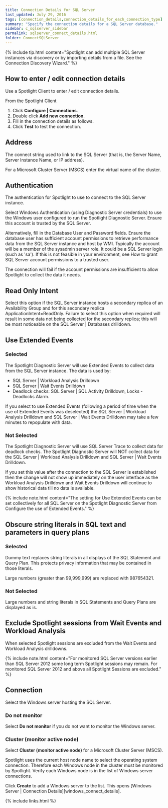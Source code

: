 ```yaml
---
title: Connection Details for SQL Server
last_updated: July 29, 2016
tags: [connection_details,connection_details_for_each_connection_type]
summary: "Specify the connection details for a SQL Server database."
sidebar: c_sqlserver_sidebar
permalink: sqlserver_connect_details.html
folder: ConnectSQLServer
---
```



{% include tip.html content="Spotlight can add multiple SQL Server instances via discovery or by importing details from a file. See the Connection Discovery Wizard." %}

## How to enter / edit connection details

Use a Spotlight Client to enter / edit connection details.

From the Spotlight Client

1.  Click **Configure \| Connections**.
2.  Double click **Add new connection**.
3.  Fill in the connection details as follows.
4.  Click **Test** to test the connection.


## Address

 The connect string used to link to the SQL Server (that is, the Server Name, Server Instance Name, or IP address).

For a Microsoft Cluster Server (MSCS) enter the virtual name of the cluster.

## Authentication

 The authentication for Spotlight to use to connect to the SQL Server instance.

Select Windows Authentication (using Diagnostic Server credentials) to use the Windows user configured to run the Spotlight Diagnostic Server. Ensure this account is trusted by the SQL Server.

Alternatively, fill in the Database User and Password fields. Ensure the database user has sufficient account permissions to retrieve performance data from the SQL Server instance and host by WMI. Typically the account will be a member of the sysadmin server role. It could be a SQL Server login (such as 'sa'). If this is not feasible in your environment, see How to grant SQL Server account permissions to a trusted user.

The connection will fail if the account permissions are insufficient to allow Spotlight to collect the data it needs.

## Read Only Intent

 Select this option if the SQL Server instance hosts a secondary replica of an Availability Group and for this secondary replica ApplicationIntent=ReadOnly. Failure to select this option when required will result in some data not being collected for the secondary replica; this will be most noticeable on the SQL Server \| Databases drilldown.

## Use Extended Events

### Selected

The Spotlight Diagnostic Server will use Extended Events to collect data from the SQL Server instance. The data is used by:

* SQL Server \| Workload Analysis Drilldown
* SQL Server \| Wait Events Drilldown
* Deadlock checks: SQL Server \| SQL Activity Drilldown, Locks - Deadlocks Alarm.

If you select to use Extended Events (following a period of time when the use of Extended Events was deselected) the SQL Server \| Workload Analysis Drilldown and SQL Server \| Wait Events Drilldown may take a few minutes to repopulate with data.

### Not Selected

The Spotlight Diagnostic Server will use SQL Server Trace to collect data for deadlock checks. The Spotlight Diagnostic Server will NOT collect data for the SQL Server \| Workload Analysis Drilldown and SQL Server \| Wait Events Drilldown.

If you set this value after the connection to the SQL Server is established then the change will not show up immediately on the user interface as the Workload Analysis Drilldown and Wait Events Drilldown will continue to show historical data till no data is available.

{% include note.html content="The setting for Use Extended Events can be set collectively for all SQL Server on the Spotlight Diagnostic Server from Configure the use of Extended Events." %}


## Obscure string literals in SQL text and parameters in query plans

### Selected

Dummy text replaces string literals in all displays of the SQL Statement and Query Plan. This protects privacy information that may be contained in those literals.

Large numbers  (greater than 99,999,999) are replaced with 987654321.

### Not Selected

Large numbers and string literals in SQL Statements and Query Plans are displayed as is.


## Exclude Spotlight sessions from Wait Events and Workload Analysis

When selected Spotlight sessions are excluded from the Wait Events and Workload Analysis drilldowns.

{% include note.html content="For monitored SQL Server versions earlier than SQL Server 2012 some long term Spotlight sessions may remain. For monitored SQL Server 2012 and above all Spotlight Sessions are excluded." %}


## Connection
Select the Windows server hosting the SQL Server.

### Do not monitor
Select **Do not monitor** if you do not want to monitor the Windows server.

### Cluster (monitor active node)
Select **Cluster (monitor active node)** for a Microsoft Cluster Server (MSCS).

Spotlight uses the current host node name to select the operating system connection. Therefore each Windows node in the cluster must be monitored by Spotlight. Verify each Windows node is in the list of Windows server connections.


Click **Create** to add a Windows server to the list. This opens [Windows Server \| Connection Details][windows_connect_details].

{% include links.html %}
